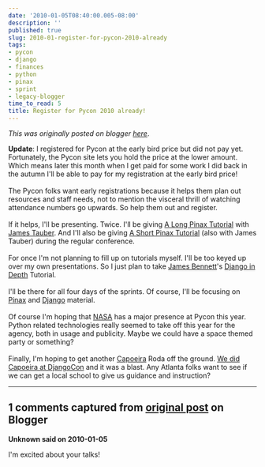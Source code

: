 ```yaml
---
date: '2010-01-05T08:40:00.005-08:00'
description: ''
published: true
slug: 2010-01-register-for-pycon-2010-already
tags:
- pycon
- django
- finances
- python
- pinax
- sprint
- legacy-blogger
time_to_read: 5
title: Register for Pycon 2010 already!
---
```


*This was originally posted on blogger [here](https://pydanny.blogspot.com/2010/01/register-for-pycon-2010-already.html)*.<div><b>Update</b>: I registered for Pycon at the early bird price but did not pay yet. Fortunately, the Pycon site lets you hold the price at the lower amount. Which means later this month when I get paid for some work I did back in the autumn I'll be able to pay for my registration at the early bird price!</div><div><div><br /></div><div>The Pycon folks want early registrations because it helps them plan out resources and staff needs, not to mention the visceral thrill of watching attendance numbers go upwards. So help them out and register.</div><div><br /></div><div>If it helps, I'll be presenting. Twice. I'll be giving <a href="http://us.pycon.org/2010/tutorials/greenfeld_pinax/">A Long Pinax Tutorial</a> with <a href="http://jtauber.com/">James Tauber</a>. And I'll also be giving <a href="http://us.pycon.org/2010/conference/talks/">A Short Pinax Tutorial</a> (also with James Tauber) during the regular conference. </div><div><br /></div><div>For once I'm not planning to fill up on tutorials myself. I'll be too keyed up over my own presentations. So I just plan to take <a href="http://www.b-list.org/">James Bennett</a>'s <a href="http://us.pycon.org/2010/tutorials/bennet_django/">Django in Depth</a> Tutorial.</div><div><br /></div><div>I'll be there for all four days of the sprints. Of course, I'll be focusing on <a href="http://pinaxproject.com/">Pinax</a> and <a href="http://djangoproject.com/">Django</a> material.</div><div><br /></div><div>Of course I'm hoping that <a href="http://www.nasa.gov/">NASA</a> has a major presence at Pycon this year. Python related technologies really seemed to take off this year for the agency, both in usage and publicity. Maybe we could have a space themed party or something?</div><div><br /></div><div>Finally, I'm hoping to get another <a href="http://en.wikipedia.org/wiki/Capoeira">Capoeira</a> Roda off the ground. <a href="http://www.vimeo.com/6802099">We did Capoeira at DjangoCon</a> and it was a blast. Any Atlanta folks want to see if we can get a local school to give us guidance and instruction?</div></div>

---

## 1 comments captured from [original post](https://pydanny.blogspot.com/2010/01/register-for-pycon-2010-already.html) on Blogger

**Unknown said on 2010-01-05**

I'm excited about your talks!

